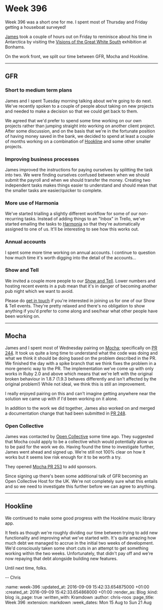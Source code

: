 Week 396
========

Week 396 was a short one for me. I spent most of Thursday and Friday getting a houseboat surveyed!

[James][james-mead] took a couple of hours out on Friday to reminisce about his time in Antarctica by visiting the [Visions of the Great White South][visions-of-the-great-white-south] exhibition at Bonhams.

On the work front, we split our time between GFR, Mocha and Hookline.

---

## GFR

### Short to medium term plans

James and I spent Tuesday morning talking about we're going to do next. We've recently spoken to a couple of people about taking on new projects and needed to make a decision so that we could get back to them.

We agreed that we'd prefer to spend some time working on our own projects rather than jumping straight into working on another client project. After some discussion, and on the basis that we're in the fortunate position of having money saved in the bank, we decided to spend at least a couple of months working on a combination of [Hookline][hookline] and some other smaller projects.

### Improving business processes

James improved the instructions for paying ourselves by splitting the task into two. We were finding ourselves confused between when we should submit the payroll and when we should transfer the money. Creating two independent tasks makes things easier to understand and should mean that the smaller tasks are easier/quicker to complete.

### More use of Harmonia

We've started trialling a slightly different workflow for some of our non-recurring tasks. Instead of adding things to an "Inbox" in Trello, we've started emailing the tasks to [Harmonia][harmonia] so that they're automatically assigned to one of us. It'll be interesting to see how this works out.

### Annual accounts

I spent some more time working on annual accounts. I continue to question how much time it's worth digging into the detail of the accounts...

### Show and Tell

We invited a couple more people to our [Show and Tell][show-and-tell-events]. Lower numbers and hosting recent events in a pub mean that it's in danger of becoming another pub night which we want to avoid.

Please do [get in touch][contact] if you're interested in joining us for one of our Show & Tell events. They're pretty relaxed and there's no obligation to show anything if you'd prefer to come along and see/hear what other people have been working on.

---

## Mocha

James and I spent most of Wednesday pairing on [Mocha][mocha]; specifically on [PR 244][mocha-pr-244]. It took us quite a long time to understand what the code was doing and what we think it should be doing based on the problem described in the PR. We finished the day with a spike branch that we think fixes the problem in a more generic way to the PR. The implementation we've come up with only works in Ruby 2.0 and above which means that we're left with the original broken behaviour in 1.8.7 (1.9.3 behaves differently and isn't affected by the original problem!) While not ideal, we think this is still an improvement.

I really enjoyed pairing on this and can't imagine getting anywhere near the solution we came up with if I'd been working on it alone.

In addition to the work we did together, James also worked on and merged a documentation change that had been submitted in [PR 248][mocha-pr-248].

### Open Collective

James was contacted by [Open Collective][open-collective] some time ago. They suggested that Mocha could apply to be a collective which would potentially allow us to be paid for the work we do. Having found the time to investigate further, James went ahead and signed up. We're still not 100% clear on how it works but it seems low risk enough for it to be worth a try.

They opened [Mocha PR 253][mocha-pr-253] to add sponsors.

Since signing up there's been some additional talk of GFR becoming an Open Collective Host for the UK. We're not completely sure what this entails and so we need to investigate this further before we can agree to anything.

---

## Hookline

We continued to make some good progress with the Hookline music library app.

It feels as though we're roughly dividing our time between trying to add new functionality and improving what we've started with. It's quite amazing how much debt we managed to accrue in the initial two weeks of development. We'd consciously taken some short cuts in an attempt to get something working within the two weeks. Unfortunately, that didn't pay off and we're now repaying that debt alongside building new features.

Until next time, folks.

-- Chris

[contact]: /contact
[james-mead]: /james-mead
[harmonia]: https://harmonia.io
[hookline]: http://hookline.tv/
[mocha]: https://github.com/freerange/mocha
[mocha-pr-244]: https://github.com/freerange/mocha/pull/244
[mocha-pr-248]: https://github.com/freerange/mocha/pull/248
[mocha-pr-253]: https://github.com/freerange/mocha/pull/253
[open-collective]: https://opencollective.com/
[show-and-tell-events]: /show-and-tell-events
[show-and-tell-mailing-list]: https://groups.google.com/a/gofreerange.com/forum/#!forum/show-and-tell
[visions-of-the-great-white-south]: https://www.bonhams.com/press_release/22167/

:name: week-396
:updated_at: 2016-09-09 15:42:33.654875000 +01:00
:created_at: 2016-09-09 15:42:33.654868000 +01:00
:render_as: Blog
:kind: blog
:is_page: true
:written_with: Kramdown
:author: chris-roos
:page_title: Week 396
:extension: markdown
:week_dates: Mon 15 Aug to Sun 21 Aug
